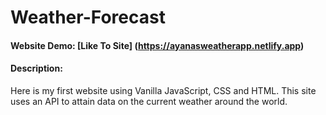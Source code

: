 # Weather-Forecast
#### Website Demo: [Like To Site] (https://ayanasweatherapp.netlify.app)
#### Description:

Here is my first website using Vanilla JavaScript, CSS and HTML. This site uses an API to attain data on the current weather around the world.
